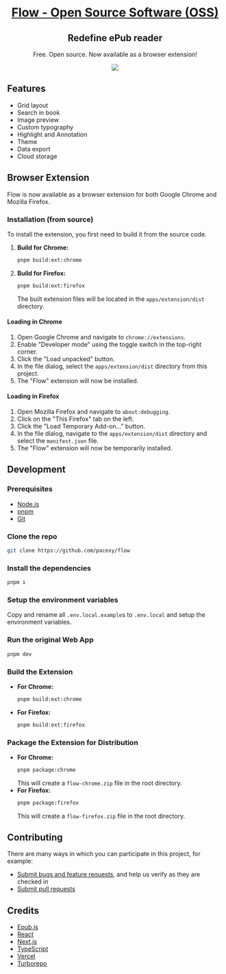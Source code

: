 <h1 align="center"><a href="https://flowoss.com">Flow - Open Source Software (OSS)</a></h1>

<h2 align="center">Redefine ePub reader</h2>

<p align="center">Free. Open source. Now available as a browser extension!</p>

<p align="center"><img src="apps/website/public/screenshots/en-US.webp"/>
</p>

## Features

- Grid layout
- Search in book
- Image preview
- Custom typography
- Highlight and Annotation
- Theme
- Data export
- Cloud storage

## Browser Extension

Flow is now available as a browser extension for both Google Chrome and Mozilla Firefox.

### Installation (from source)

To install the extension, you first need to build it from the source code.

1.  **Build for Chrome:**
    ```bash
    pnpm build:ext:chrome
    ```
2.  **Build for Firefox:**
    ```bash
    pnpm build:ext:firefox
    ```
    The built extension files will be located in the `apps/extension/dist` directory.

#### Loading in Chrome

1.  Open Google Chrome and navigate to `chrome://extensions`.
2.  Enable "Developer mode" using the toggle switch in the top-right corner.
3.  Click the "Load unpacked" button.
4.  In the file dialog, select the `apps/extension/dist` directory from this project.
5.  The "Flow" extension will now be installed.

#### Loading in Firefox

1.  Open Mozilla Firefox and navigate to `about:debugging`.
2.  Click on the "This Firefox" tab on the left.
3.  Click the "Load Temporary Add-on..." button.
4.  In the file dialog, navigate to the `apps/extension/dist` directory and select the `manifest.json` file.
5.  The "Flow" extension will now be temporarily installed.

## Development

### Prerequisites

- [Node.js](https://nodejs.org)
- [pnpm](https://pnpm.io/installation)
- [Git](https://git-scm.com/downloads)

### Clone the repo

```bash
git clone https://github.com/pacexy/flow
```

### Install the dependencies

```bash
pnpm i
```

### Setup the environment variables

Copy and rename all `.env.local.example`s to `.env.local` and setup the environment variables.

### Run the original Web App

```bash
pnpm dev
```

### Build the Extension

-   **For Chrome:**
    ```bash
    pnpm build:ext:chrome
    ```
-   **For Firefox:**
    ```bash
    pnpm build:ext:firefox
    ```

### Package the Extension for Distribution

-   **For Chrome:**
    ```bash
    pnpm package:chrome
    ```
    This will create a `flow-chrome.zip` file in the root directory.
-   **For Firefox:**
    ```bash
    pnpm package:firefox
    ```
    This will create a `flow-firefox.zip` file in the root directory.

## Contributing

There are many ways in which you can participate in this project, for example:

- [Submit bugs and feature requests](https://github.com/pacexy/flow/issues/new), and help us verify as they are checked in
- [Submit pull requests](https://github.com/pacexy/flow/pulls)

## Credits

- [Epub.js](https://github.com/futurepress/epub.js/)
- [React](https://github.com/facebook/react)
- [Next.js](https://nextjs.org/)
- [TypeScript](https://www.typescriptlang.org)
- [Vercel](https://vercel.com)
- [Turborepo](https://turbo.build/repo)

